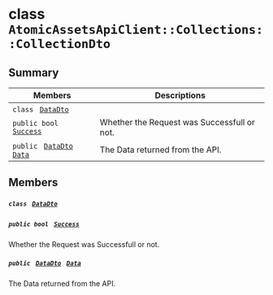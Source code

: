 # class `AtomicAssetsApiClient::Collections::CollectionDto` 

## Summary

 Members                                | Descriptions                                
----------------------------------------|---------------------------------------------
`class ` [`DataDto`](AtomicAssetsApiClient--Collections--CollectionDto--DataDto.md)        | 
`public bool ` [`Success`](#class_atomic_assets_api_client_1_1_collections_1_1_collection_dto_1a506fb037fbb6bfe8f254c021a2c3cfac) | Whether the Request was Successfull or not.
`public ` [`DataDto`](AtomicAssetsApiClient--Collections--CollectionDto--DataDto.md)` ` [`Data`](#class_atomic_assets_api_client_1_1_collections_1_1_collection_dto_1a65c0779654774581967081cf3136bd84) | The Data returned from the API.

## Members

##### `class ` [`DataDto`](AtomicAssetsApiClient--Collections--CollectionDto--DataDto.md) 

##### `public bool ` [`Success`](#class_atomic_assets_api_client_1_1_collections_1_1_collection_dto_1a506fb037fbb6bfe8f254c021a2c3cfac) 

Whether the Request was Successfull or not.

##### `public ` [`DataDto`](AtomicAssetsApiClient--Collections--CollectionDto--DataDto.md)` ` [`Data`](#class_atomic_assets_api_client_1_1_collections_1_1_collection_dto_1a65c0779654774581967081cf3136bd84) 

The Data returned from the API.

